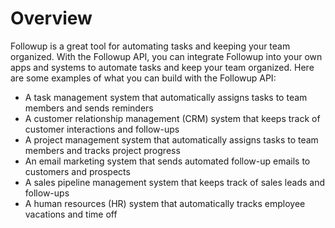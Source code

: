 # Overview

Followup is a great tool for automating tasks and keeping your team organized. With the Followup API, you can integrate Followup into your own apps and systems to automate tasks and keep your team organized. Here are some examples of what you can build with the Followup API:

- A task management system that automatically assigns tasks to team members and sends reminders
- A customer relationship management (CRM) system that keeps track of customer interactions and follow-ups
- A project management system that automatically assigns tasks to team members and tracks project progress
- An email marketing system that sends automated follow-up emails to customers and prospects
- A sales pipeline management system that keeps track of sales leads and follow-ups
- A human resources (HR) system that automatically tracks employee vacations and time off
